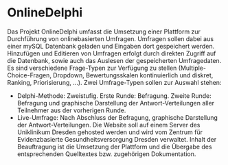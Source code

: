 # OnlineDelphi

Das Projekt OnlineDelphi umfasst die Umsetzung einer Plattform zur Durchführung von onlinebasierten Umfragen. Umfragen sollen dabei aus einer mySQL Datenbank geladen und Eingaben dort gespeichert werden. Hinzufügen und Editieren von Umfragen erfolgt durch direkten Zugriff auf die Datenbank, sowie auch das Auslesen der gespeicherten Umfragedaten. 
Es sind verschiedene Frage-Typen zur Verfügung zu stellen (Multiple-Choice-Fragen, Dropdown, Bewertungsskalen kontinuierlich und diskret, Ranking, Priorisierung,  …). 
Zwei Umfrage-Typen sollen zur Auswahl stehen: 
-	Delphi-Methode: Zweistufig. Erste Runde: Befragung. Zweite Runde: Befragung und graphische Darstellung der Antwort-Verteilungen aller Teilnehmer aus der vorherigen Runde.
-	Live-Umfrage: Nach Abschluss der Befragung, graphische Darstellung der Antwort-Verteilungen.
Die Website soll auf einem Server des Uniklinikum Dresden gehosted werden und wird vom Zentrum für Evidenzbasierte Gesundheitsversorgung Dresden verwaltet.
Inhalt der Beauftragung ist die Umsetzung der Plattform und die Übergabe des entsprechenden Quelltextes bzw. zugehörigen Dokumentation. 
